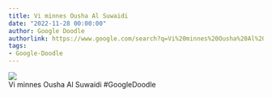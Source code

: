 ```yaml
---
title: Vi minnes Ousha Al Suwaidi
date: "2022-11-28 00:00:00"
author: Google Doodle
authorlink: https://www.google.com/search?q=Vi%20minnes%20Ousha%20Al%20Suwaidi
tags:
- Google-Doodle
---
```

<img src="https://www.google.com/logos/doodles/2022/celebrating-ousha-al-suwaidi-6753651837109548-l.png" referrerpolicy="no-referrer"><br>Vi minnes Ousha Al Suwaidi #GoogleDoodle